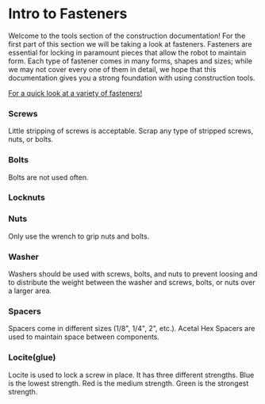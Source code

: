 # Intro to Fasteners

Welcome to the tools section of the construction documentation! For the first part of this section we will be taking a look at fasteners. Fasteners are essential for locking in paramount pieces that allow the robot to maintain form. Each type of fastener comes in many forms, shapes and sizes; while we may not cover every one of them in detail, we hope that this documentation gives you a strong foundation with using construction tools. 

[For a quick look at a variety of fasteners!](https://www.boltdepot.com/fastener-information/Printable-Tools/Type-Chart.pdf)

### Screws
Little stripping of screws is acceptable. Scrap any type of stripped screws, nuts, or bolts.

### Bolts
Bolts are not used often.

### Locknuts

### Nuts
Only use the wrench to grip nuts and bolts.

### Washer
Washers should be used with screws, bolts, and nuts to prevent loosing and to distribute the weight between the washer and screws, bolts, or nuts over a larger area.

### Spacers
Spacers come in different sizes (1/8", 1/4", 2", etc.). Acetal Hex Spacers are used to maintain space between components.

### Locite(glue)
Locite is used to lock a screw in place. It has three different strengths. Blue is the lowest strength. Red is the medium strength. Green is the strongest strength.

